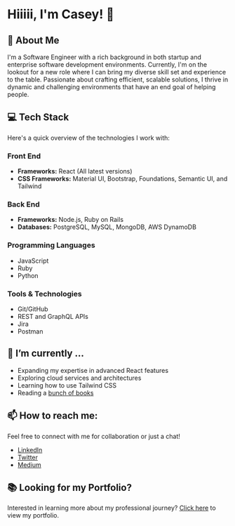 # Hiiiii, I'm Casey! 👋

## 🚀 About Me
I'm a Software Engineer with a rich background in both startup and enterprise software development environments. Currently, I'm on the lookout for a new role where I can bring my diverse skill set and experience to the table. Passionate about crafting efficient, scalable solutions, I thrive in dynamic and challenging environments that have an end goal of helping people.

## 💻 Tech Stack

Here's a quick overview of the technologies I work with:

### Front End
- **Frameworks:** React (All latest versions)
- **CSS Frameworks:** Material UI, Bootstrap, Foundations, Semantic UI, and Tailwind

### Back End
- **Frameworks:** Node.js, Ruby on Rails
- **Databases:** PostgreSQL, MySQL, MongoDB, AWS DynamoDB

### Programming Languages
- JavaScript
- Ruby
- Python

### Tools & Technologies
- Git/GitHub
- REST and GraphQL APIs
- Jira
- Postman

## 🌱 I’m currently ...
- Expanding my expertise in advanced React features
- Exploring cloud services and architectures
- Learning how to use Tailwind CSS
- Reading a [bunch of books](https://www.goodreads.com/user/show/104339093-casey-whittaker)

## 📫 How to reach me:
Feel free to connect with me for collaboration or just a chat!

- [LinkedIn](https://www.linkedin.com/in/casey-whittaker/)
- [Twitter](https://www.twitter.com/theCaseyWhitt)
- [Medium](https://medium.com/@cwhitt91)

## 📚 Looking for my Portfolio?
Interested in learning more about my professional journey? [Click here](https://www.caseywhittaker.dev/) to view my portfolio.
